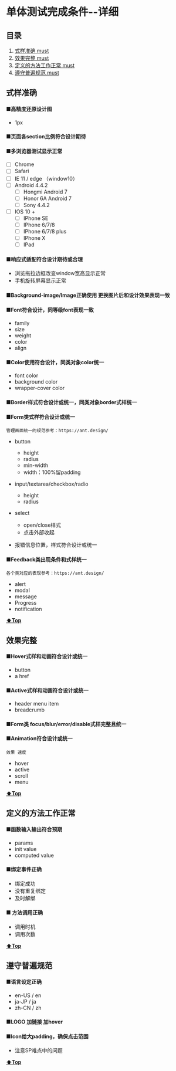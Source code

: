 # 单体测试完成条件--详细

<a name="table-of-contents"></a>
## 目录

  1. [式样准确 must](#style)
  1. [效果完整 must](#effect)
  1. [定义的方法工作正常 must](#function)
  1. [遵守普遍规范 must](#common)

<a name="style"></a>
## 式样准确

#### ■高精度还原设计图 
+ 1px

#### ■页面各section比例符合设计期待

#### ■多浏览器测试显示正常
- [ ] Chrome 
- [ ] Safari
- [ ] IE 11 / edge  （window10）
- [ ] Android 4.4.2
  - [ ] Hongmi Android 7
  - [ ] Honor 6A Android 7
  - [ ] Sony 4.4.2  
- [ ] IOS 10 + 
  - [ ] IPhone SE
  - [ ] IPhone 6/7/8
  - [ ] IPhone 6/7/8 plus
  - [ ] IPhone X
  - [ ] IPad
  
#### ■响应式适配符合设计期待或合理
+ 浏览拖拉边框改变window宽高显示正常
+ 手机旋转屏幕显示正常

#### ■Background-image/Image正确使用 更换图片后和设计效果表现一致

#### ■Font符合设计，同等级font表现一致
+ family
+ size 
+ weight
+ color
+ align

#### ■Color使用符合设计，同类对象color统一
+ font color
+ background color
+ wrapper-cover color

#### ■Border样式符合设计或统一，同类对象border式样统一


#### ■Form类式样符合设计或统一
    管理画面统一的规范参考：https://ant.design/

+ button
  + height
  + radius
  + min-width
  + width：100%留padding
  
+ input/textarea/checkbox/radio
  + height
  + radius
  
+ select
  + open/close样式
  + 点击外部收起

+ 报错信息位置，样式符合设计或统一


#### ■Feedback类出现条件和式样统一
    各个类对应的表现参考：https://ant.design/
+ alert
+ modal
+ message
+ Progress
+ notification

**[⬆Top](#table-of-contents)**



<a name="effect"></a>
## 效果完整

#### ■Hover式样和动画符合设计或统一
+ button 
+ a href
    
#### ■Active式样和动画符合设计或统一
+ header menu item
+ breadcrumb 

#### ■Form类 focus/blur/error/disable式样完整且统一
  

#### ■Animation符合设计或统一
    效果 速度
+ hover
+ active
+ scroll
+ menu

**[⬆Top](#table-of-contents)**



<a name="function"></a>
## 定义的方法工作正常

#### ■函数输入输出符合预期
+ params
+ init value
+ computed value

#### ■绑定事件正确
+ 绑定成功
+ 没有重复绑定
+ 及时解绑

#### ■ 方法调用正确
+ 调用时机
+ 调用次数

**[⬆Top](#table-of-contents)**



<a name="common"></a>
## 遵守普遍规范

#### ■语言设定正确
+ en-US / en
+ ja-JP / ja
+ zh-CN / zh

#### ■LOGO  加链接 加hover

#### ■Icon给大padding，确保点击范围
  + 注意SP难点中的问题


**[⬆Top](#table-of-contents)**